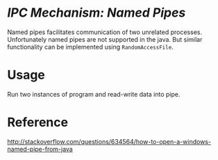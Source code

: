 ***IPC Mechanism: Named Pipes***
=================================
Named pipes facilitates communication of two unrelated processes. Unfortunately named pipes are not supported in the java.
But similar functionality can be implemented using ```RandomAccessFile```.

Usage
===================
Run two instances of program and read-write data into pipe.

Reference
==========================
http://stackoverflow.com/questions/634564/how-to-open-a-windows-named-pipe-from-java 

